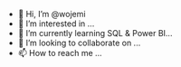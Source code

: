 - 👋 Hi, I’m @wojemi
- 👀 I’m interested in ...
- 🌱 I’m currently learning SQL & Power BI...
- 💞️ I’m looking to collaborate on ...
- 📫 How to reach me ...

<!---
wojemi/wojemi is a ✨ special ✨ repository because its `README.md` (this file) appears on your GitHub profile.
You can click the Preview link to take a look at your changes.
--->
